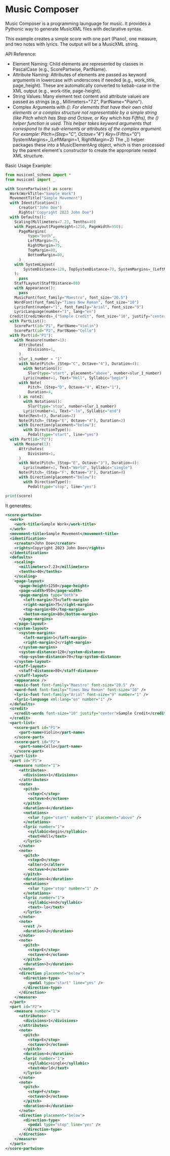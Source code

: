 # Music Composer

Music Composer is a programming launguage for music. It provides a Pythonic way to generate MusicXML files with declarative syntax. 


This example creates a simple score with one part (Piano), one measure, and two notes with lyrics. The output will be a MusicXML string.

API Reference:

* Element Naming: Child elements are represented by classes in PascalCase (e.g., ScorePartwise, PartName).
* Attribute Naming: Attributes of elements are passed as keyword arguments in lowercase with underscores if needed (e.g., work_title, page_height). These are automatically converted to kebab-case in the XML output (e.g., work-title, page-height).
* String Values: Many element text content and attribute values are passed as strings (e.g., Millimeters="7.2", PartName="Piano").
* Complex Arguments with _(): For elements that have their own child elements or a complex structure not representable by a simple string (like Pitch which has Step and Octave, or Key which has Fifths), the _() helper function is used. This helper takes keyword arguments that correspond to the sub-elements or attributes of the complex argument. For example: Pitch=_(Step="C", Octave="4") Key=_(Fifths="0") SystemMargins=_(LeftMargin=1, RightMargin=2) The _() helper packages these into a MusicElementArg object, which is then processed by the parent element's constructor to create the appropriate nested XML structure.


Basic Usage Example:

```python
from musicxml_schema import *
from musicxml import _

with ScorePartwise() as score:
  Work(WorkTitle="Sample Work")
  MovementTitle("Sample Movement")
  with Identification():
      Creator("John Doe")
      Rights("Copyright 2023 John Doe")
  with Defaults():
    Scaling(Millimeters=7.23, Tenths=40)
    with PageLayout(PageHeight=1250, PageWidth=950):
      PageMargins(
          type="both",
          LeftMargin=75,
          RightMargin=75,
          TopMargin=80,
          BottomMargin=80,
      )
    with SystemLayout(
        SystemDistance=120, TopSystemDistance=70, SystemMargins=_(LeftMargin=1, RightMargin=2)
    ):
      pass
    StaffLayout(StaffDistance=80)
    with Appearance():
      pass
    MusicFont(font_family="Maestro", font_size="20.5")
    WordFont(font_family="Times New Roman", font_size="10")
    LyricFont(number="1", font_family="Arial", font_size="9")
    LyricLanguage(number="1", lang="en")
  Credit(CreditWords=_("Sample Credit", font_size="10", justify="center"))
  with PartList():
    ScorePart(id="P1", PartName="Violin")
    ScorePart(id="P2", PartName="Cello")
  with Part(id="P1"):
    with Measure(number=1):
      Attributes(
          Divisions=1,
      )
      slur_1_number = "1"
      with Note(Pitch=_(Step="C", Octave="4"), Duration=4):
        with Notations():
          Slur(type="start", placement="above", number=slur_1_number)
        Lyric(number=1, Text="Hell", Syllabic="begin")
      with Note(
          Pitch=_(Step="D", Octave="4", Alter="1"),
          Duration=4,
      ) as note2:
        with Notations():
          Slur(type="stop", number=slur_1_number)
        Lyric(number=1, Text="-lo", Syllabic="end")
      Note(Rest=(), Duration=2)
      Note(Pitch=_(Step="E", Octave="4"), Duration=2)
      with Direction(placement="below"):
        with DirectionType():
          Pedal(type="start", line="yes")
  with Part(id="P2"):
    with Measure(1):
      Attributes(
          Divisions=1,
      )
      with Note(Pitch=_(Step="E", Octave="3"), Duration=4):
        Lyric(number=1, Text="World", Syllabic="single")
      Note(Pitch=_(Step="F", Octave="3"), Duration=4)
      with Direction(placement="below"):
        with DirectionType():
          Pedal(type="stop", line="yes")

print(score)

```

It generates:

```xml
<score-partwise>
  <work>
    <work-title>Sample Work</work-title>
  </work>
  <movement-title>Sample Movement</movement-title>
  <identification>
    <creator>John Doe</creator>
    <rights>Copyright 2023 John Doe</rights>
  </identification>
  <defaults>
    <scaling>
      <millimeters>7.23</millimeters>
      <tenths>40</tenths>
    </scaling>
    <page-layout>
      <page-height>1250</page-height>
      <page-width>950</page-width>
      <page-margins type="both">
        <left-margin>75</left-margin>
        <right-margin>75</right-margin>
        <top-margin>80</top-margin>
        <bottom-margin>80</bottom-margin>
      </page-margins>
    </page-layout>
    <system-layout>
      <system-margins>
        <left-margin>1</left-margin>
        <right-margin>2</right-margin>
      </system-margins>
      <system-distance>120</system-distance>
      <top-system-distance>70</top-system-distance>
    </system-layout>
    <staff-layout>
      <staff-distance>80</staff-distance>
    </staff-layout>
    <appearance />
    <music-font font-family="Maestro" font-size="20.5" />
    <word-font font-family="Times New Roman" font-size="10" />
    <lyric-font font-family="Arial" font-size="9" number="1" />
    <lyric-language xml:lang="en" number="1" />
  </defaults>
  <credit>
    <credit-words font-size="10" justify="center">Sample Credit</credit-words>
  </credit>
  <part-list>
    <score-part id="P1">
      <part-name>Violin</part-name>
    </score-part>
    <score-part id="P2">
      <part-name>Cello</part-name>
    </score-part>
  </part-list>
  <part id="P1">
    <measure number="1">
      <attributes>
        <divisions>1</divisions>
      </attributes>
      <note>
        <pitch>
          <step>C</step>
          <octave>4</octave>
        </pitch>
        <duration>4</duration>
        <notations>
          <slur type="start" number="1" placement="above" />
        </notations>
        <lyric number="1">
          <syllabic>begin</syllabic>
          <text>Hell</text>
        </lyric>
      </note>
      <note>
        <pitch>
          <step>D</step>
          <alter>1</alter>
          <octave>4</octave>
        </pitch>
        <duration>4</duration>
        <notations>
          <slur type="stop" number="1" />
        </notations>
        <lyric number="1">
          <syllabic>end</syllabic>
          <text>-lo</text>
        </lyric>
      </note>
      <note>
        <rest />
        <duration>2</duration>
      </note>
      <note>
        <pitch>
          <step>E</step>
          <octave>4</octave>
        </pitch>
        <duration>2</duration>
      </note>
      <direction placement="below">
        <direction-type>
          <pedal type="start" line="yes" />
        </direction-type>
      </direction>
    </measure>
  </part>
  <part id="P2">
    <measure number="1">
      <attributes>
        <divisions>1</divisions>
      </attributes>
      <note>
        <pitch>
          <step>E</step>
          <octave>3</octave>
        </pitch>
        <duration>4</duration>
        <lyric number="1">
          <syllabic>single</syllabic>
          <text>World</text>
        </lyric>
      </note>
      <note>
        <pitch>
          <step>F</step>
          <octave>3</octave>
        </pitch>
        <duration>4</duration>
      </note>
      <direction placement="below">
        <direction-type>
          <pedal type="stop" line="yes" />
        </direction-type>
      </direction>
    </measure>
  </part>
</score-partwise>
```
